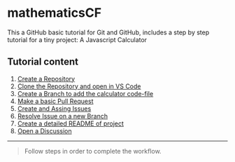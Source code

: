 # mathematicsCF
This a GitHub basic tutorial for Git and GitHub, includes a step by step tutorial for a tiny project: A Javascript Calculator 

## Tutorial content
1. [Create a Repository](https://github.com/gangya/mathematicsCF/blob/main/01-create-repository.md)
2. [Clone the Repository and open in VS Code]()
3. [Create a Branch to add the calculator code-file]()
4. [Make a basic Pull Request]()
5. [Create and Assing Issues]()
6. [Resolve Issue on a new Branch]()
7. [Create a detailed README of project]()
8. [Open a Discussion]()

---

> Follow steps in order to complete the workflow.
